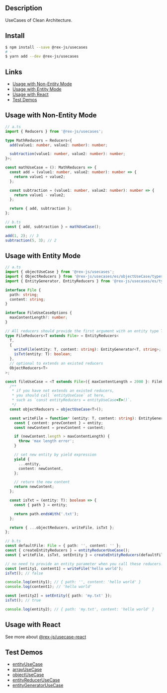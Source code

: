 ## Description
UseCases of Clean Architecture.

## Install
```bash
$ npm install --save @rex-js/usecases
# -
$ yarn add --dev @rex-js/usecases
```

## Links
- [Usage with Non-Entity Mode](#usage-with-non-entity-mode)
- [Usage with Entity Mode](#usage-with-entity-mode)
- [Usage with React](#usage-with-react)
- [Test Demos](#test-demos)

## Usage with Non-Entity Mode
```ts
// a.ts
import { Reducers } from '@rex-js/usecases';

type MathReducers = Reducers<{
  add(value1: number, value2: number): number;

  subtraction(value1: number, value2: number): number;
}>;

const mathUseCase = (): MathReducers => {
  const add = (value1: number, value2: number): number => {
    return value1 + value2;
  };

  const subtraction = (value1: number, value2: number): number => {
    return value1 - value2;
  };

  return { add, subtraction };
};

// b.ts
const { add, subtraction } = mathUseCase();

add(1, 2); // 3
subtraction(5, 3); // 2
```

## Usage with Entity Mode
```ts
// a.ts
import { objectUseCase } from '@rex-js/usecases';
import { ObjectReducers } from '@rex-js/usecases/es/objectUseCase/types';
import { EntityGenerator, EntityReducers } from '@rex-js/usecases/es/types';

interface File {
  path: string;
  content: string;
}

interface FileUseCaseOptions {
  maxContentLength?: number;
}

// All reducers should provide the first argument with an entity type T, such as `file: T`.
type FileReducers<T extends File> = EntityReducers<
  T,
  {
    writeFile(entity: T, content: string): EntityGenerator<T, string>;
    isTxt(entity: T): boolean;
  },
  // optional to extends an existed reducers
  ObjectReducers<T>
>;

const fileUseCase = <T extends File>({ maxContentLength = 2000 }: FileUseCaseOptions = {}): FileReducers<T> => {
  /**
   * if you have not extends an existed reducers,
   * you should call `entityUseCase` at here,
   * such as `const entityReducers = entityUseCase<T>()`.
   */
  const objectReducers = objectUseCase<T>();

  const writeFile = function* (entity: T, content: string): EntityGenerator<T, string> {
    const { content: prevContent } = entity;
    const newContent = prevContent + content;

    if (newContent.length > maxContentLength) {
      throw 'max length error';
    }

    // set new entity by yield expression
    yield {
      ...entity,
      content: newContent,
    };

    // return the new content
    return newContent;
  };

  const isTxt = (entity: T): boolean => {
    const { path } = entity;

    return path.endsWith('.txt');
  };

  return { ...objectReducers, writeFile, isTxt };
};

// b.ts
const defaultFile: File = { path: '', content: '' };
const { createEntityReducers } = entityReducerUseCase();
const { writeFile, isTxt, setEntity } = createEntityReducers(defaultFile, fileUseCase, { maxContentLength: 50 });

// no need to provide an entity parameter when you call these reducers!
const [entity1, content1] = writeFile('hello world');
isTxt(); // false

console.log(entity1); // { path: '', content: 'hello world' }
console.log(content1); // 'hello world'

const [entity2] = setEntity({ path: 'my.txt' });
isTxt(); // true

console.log(entity2); // { path: 'my.txt', content: 'hello world' }
```

## Usage with React
See more about [@rex-js/usecase-react](https://www.npmjs.com/package/@rex-js/usecase-react)

## Test Demos
- [entityUseCase](https://github.com/china-liji/mic-usecases/blob/main/src/entityUseCase/index.test.ts)
- [arrayUseCase](https://github.com/china-liji/mic-usecases/blob/main/src/arrayUseCase/index.test.ts)
- [objectUseCase](https://github.com/china-liji/mic-usecases/blob/main/src/objectUseCase/index.test.ts)
- [entityReducerUseCase](https://github.com/china-liji/mic-usecases/blob/main/src/entityReducerUseCase/index.test.ts)
- [entityGeneratorUseCase](https://github.com/china-liji/mic-usecases/blob/main/src/entityGeneratorUseCase/index.test.ts)